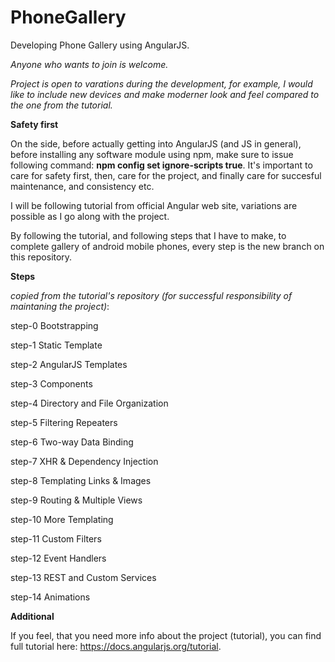 # PhoneGallery
Developing Phone Gallery using AngularJS.

_Anyone who wants to join is welcome._

_Project is open to varations during the development, for example, I would like to include new devices and make moderner look and feel compared to the one from the tutorial._

**Safety first**

On the side, before actually getting into AngularJS (and JS in general), before installing any software module using npm, make sure to issue following command: **npm config set ignore-scripts true**. It's important to care for safety first, then, care for the project,  and finally care for succesful maintenance, and consistency etc.

I will be following tutorial from official Angular web site, variations are possible as I go along with the project.

By following the tutorial, and following steps that I have to make, to complete gallery of android mobile phones, every step is the new branch on this repository.

**Steps**

_copied from the tutorial's repository (for successful responsibility of maintaning the project)_:

step-0 Bootstrapping

step-1 Static Template

step-2 AngularJS Templates

step-3 Components

step-4 Directory and File Organization

step-5 Filtering Repeaters

step-6 Two-way Data Binding

step-7 XHR & Dependency Injection

step-8 Templating Links & Images

step-9 Routing & Multiple Views

step-10 More Templating

step-11 Custom Filters

step-12 Event Handlers

step-13 REST and Custom Services

step-14 Animations

**Additional**

If you feel, that you need more info about the project (tutorial), you can find full tutorial here: https://docs.angularjs.org/tutorial.
